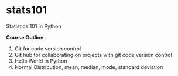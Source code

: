 # stats101
Statistics 101 in Python

**Course Outline**

<ol>
  <li>Git for code version control</li>
  <li>Git hub for collaborating on projects with git code version control</li>
  <li>Hello World in Python</li>
  <li>Normal Distribution, mean, median, mode, standard deviation</li>
</ol> 
